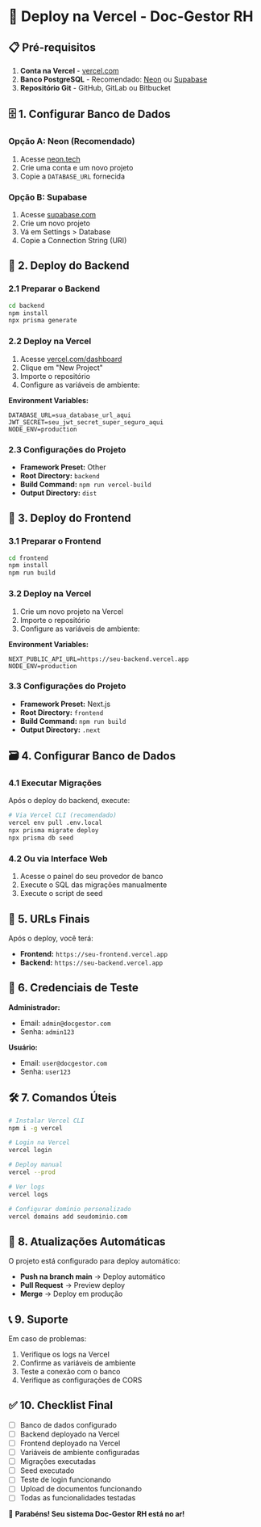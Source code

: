 # 🚀 Deploy na Vercel - Doc-Gestor RH

## 📋 Pré-requisitos

1. **Conta na Vercel** - [vercel.com](https://vercel.com)
2. **Banco PostgreSQL** - Recomendado: [Neon](https://neon.tech) ou [Supabase](https://supabase.com)
3. **Repositório Git** - GitHub, GitLab ou Bitbucket

## 🗄️ 1. Configurar Banco de Dados

### Opção A: Neon (Recomendado)
1. Acesse [neon.tech](https://neon.tech)
2. Crie uma conta e um novo projeto
3. Copie a `DATABASE_URL` fornecida

### Opção B: Supabase
1. Acesse [supabase.com](https://supabase.com)
2. Crie um novo projeto
3. Vá em Settings > Database
4. Copie a Connection String (URI)

## 🔧 2. Deploy do Backend

### 2.1 Preparar o Backend
```bash
cd backend
npm install
npx prisma generate
```

### 2.2 Deploy na Vercel
1. Acesse [vercel.com/dashboard](https://vercel.com/dashboard)
2. Clique em "New Project"
3. Importe o repositório
4. Configure as variáveis de ambiente:

**Environment Variables:**
```
DATABASE_URL=sua_database_url_aqui
JWT_SECRET=seu_jwt_secret_super_seguro_aqui
NODE_ENV=production
```

### 2.3 Configurações do Projeto
- **Framework Preset:** Other
- **Root Directory:** `backend`
- **Build Command:** `npm run vercel-build`
- **Output Directory:** `dist`

## 🎨 3. Deploy do Frontend

### 3.1 Preparar o Frontend
```bash
cd frontend
npm install
npm run build
```

### 3.2 Deploy na Vercel
1. Crie um novo projeto na Vercel
2. Importe o repositório
3. Configure as variáveis de ambiente:

**Environment Variables:**
```
NEXT_PUBLIC_API_URL=https://seu-backend.vercel.app
NODE_ENV=production
```

### 3.3 Configurações do Projeto
- **Framework Preset:** Next.js
- **Root Directory:** `frontend`
- **Build Command:** `npm run build`
- **Output Directory:** `.next`

## 🗃️ 4. Configurar Banco de Dados

### 4.1 Executar Migrações
Após o deploy do backend, execute:

```bash
# Via Vercel CLI (recomendado)
vercel env pull .env.local
npx prisma migrate deploy
npx prisma db seed
```

### 4.2 Ou via Interface Web
1. Acesse o painel do seu provedor de banco
2. Execute o SQL das migrações manualmente
3. Execute o script de seed

## 🔗 5. URLs Finais

Após o deploy, você terá:
- **Frontend:** `https://seu-frontend.vercel.app`
- **Backend:** `https://seu-backend.vercel.app`

## 🔐 6. Credenciais de Teste

**Administrador:**
- Email: `admin@docgestor.com`
- Senha: `admin123`

**Usuário:**
- Email: `user@docgestor.com`
- Senha: `user123`

## 🛠️ 7. Comandos Úteis

```bash
# Instalar Vercel CLI
npm i -g vercel

# Login na Vercel
vercel login

# Deploy manual
vercel --prod

# Ver logs
vercel logs

# Configurar domínio personalizado
vercel domains add seudominio.com
```

## 🔄 8. Atualizações Automáticas

O projeto está configurado para deploy automático:
- **Push na branch main** → Deploy automático
- **Pull Request** → Preview deploy
- **Merge** → Deploy em produção

## 📞 9. Suporte

Em caso de problemas:
1. Verifique os logs na Vercel
2. Confirme as variáveis de ambiente
3. Teste a conexão com o banco
4. Verifique as configurações de CORS

## ✅ 10. Checklist Final

- [ ] Banco de dados configurado
- [ ] Backend deployado na Vercel
- [ ] Frontend deployado na Vercel
- [ ] Variáveis de ambiente configuradas
- [ ] Migrações executadas
- [ ] Seed executado
- [ ] Teste de login funcionando
- [ ] Upload de documentos funcionando
- [ ] Todas as funcionalidades testadas

🎉 **Parabéns! Seu sistema Doc-Gestor RH está no ar!**

